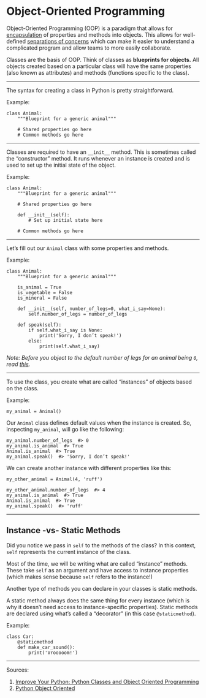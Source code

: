 # Object-Oriented Programming

Object-Oriented Programming (OOP) is a paradigm that allows for [encapsulation](https://en.wikipedia.org/wiki/Encapsulation_(computer_programming)) of properties and methods into objects. This allows for well-defined [separations of concerns](https://en.wikipedia.org/wiki/Separation_of_concerns) which can make it easier to understand a complicated program and allow teams to more easily collaborate.

Classes are the basis of OOP. Think of classes as **blueprints for objects.** All objects created based on a particular class will have the same properties (also known as attributes) and methods (functions specific to the class).

------

The syntax for creating a class in Python is pretty straightforward.

Example:

    class Animal:
        """Blueprint for a generic animal"""

        # Shared properties go here
        # Common methods go here

------

Classes are required to have an `__init__` method. This is sometimes called the “constructor” method. It runs whenever an instance is created and is used to set up the initial state of the object.

Example:

    class Animal:
        """Blueprint for a generic animal"""

        # Shared properties go here

        def __init__(self):
            # Set up initial state here

        # Common methods go here

------

Let’s fill out our `Animal` class with some properties and methods.

Example:

    class Animal:
        """Blueprint for a generic animal"""

        is_animal = True
        is_vegetable = False
        is_mineral = False

        def __init__(self, number_of_legs=0, what_i_say=None):
            self.number_of_legs = number_of_legs

        def speak(self):
            if self.what_i_say is None:
                print('Sorry, I don’t speak!')
            else:
                print(self.what_i_say)

_Note: Before you object to the default number of legs for an animal being `0`, read [this](http://www.sciencefocus.com/qa/what-average-number-legs-animal)._

------

To use the class, you create what are called “instances” of objects based on the class.

Example:

    my_animal = Animal()

Our `Animal` class defines default values when the instance is created. So, inspecting `my_animal`, will go like the following:

    my_animal.number_of_legs  #> 0
    my_animal.is_animal  #> True
    Animal.is_animal  #> True
    my_animal.speak()  #> 'Sorry, I don’t speak!'

We can create another instance with different properties like this:

    my_other_animal = Animal(4, 'ruff')

    my_other_animal.number_of_legs  #> 4
    my_animal.is_animal  #> True
    Animal.is_animal  #> True
    my_animal.speak()  #> 'ruff'

------

## Instance -vs- Static Methods

Did you notice we pass in `self` to the methods of the class? In this context, `self` represents the current instance of the class.

Most of the time, we will be writing what are called “instance” methods. These take `self` as an argument and have access to instance properties (which makes sense because `self` refers to the instance!)

Another type of methods you can declare in your classes is static methods.

A static method always does the same thing for every instance (which is why it doesn’t need access to instance-specific properties). Static methods are declared using what’s called a “decorator” (in this case `@staticmethod`).

Example:

    class Car:
        @staticmethod
        def make_car_sound():
            print('Vrooooom!')

------

Sources:

1. [Improve Your Python: Python Classes and Object Oriented Programming](https://jeffknupp.com/blog/2014/06/18/improve-your-python-python-classes-and-object-oriented-programming/)
2. [Python Object Oriented](http://www.tutorialspoint.com/python/python_classes_objects.htm)
